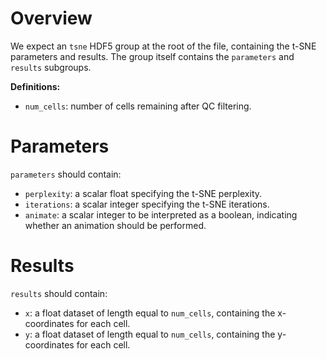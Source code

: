 # Overview

We expect an `tsne` HDF5 group at the root of the file, containing the t-SNE parameters and results.
The group itself contains the `parameters` and `results` subgroups.

**Definitions:**

- `num_cells`: number of cells remaining after QC filtering.

# Parameters

`parameters` should contain:

- `perplexity`: a scalar float specifying the t-SNE perplexity.
- `iterations`: a scalar integer specifying the t-SNE iterations.
- `animate`: a scalar integer to be interpreted as a boolean, indicating whether an animation should be performed.

# Results

`results` should contain:

- `x`: a float dataset of length equal to `num_cells`, containing the x-coordinates for each cell.
- `y`: a float dataset of length equal to `num_cells`, containing the y-coordinates for each cell.

